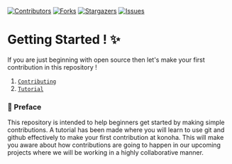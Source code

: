 [![Contributors][contributors-shield]][contributors-url]
[![Forks][forks-shield]][forks-url]
[![Stargazers][stars-shield]][stars-url]
[![Issues][issues-shield]][issues-url]


# Getting Started ! :sparkles:

If you are just beginning with open source then let's make your first contribution in this repository !

1. [`Contributing`](https://github.com/konoha-developers/starter/blob/main/CONTRIBUTING.md)
2. [`Tutorial`](https://github.com/konoha-developers/starter/blob/main/TUTORIAL.md)

### :page_with_curl: Preface

This repository is intended to help beginners get started by making simple contributions.
A tutorial has been made where you will learn to use git and github effectively to make your first contribution at konoha. This will make you aware about
how contributions are going to happen in our upcoming projects where we will be working in a highly collaborative manner.


<!-- MARKDOWN LINKS & IMAGES -->
<!-- https://www.markdownguide.org/basic-syntax/#reference-style-links -->
[contributors-shield]: https://img.shields.io/github/contributors/konoha-developers/starter.svg?style=for-the-badge
[contributors-url]: https://github.com/konoha-developers/starter/graphs/contributors
[forks-shield]: https://img.shields.io/github/forks/konoha-developers/starter.svg?style=for-the-badge
[forks-url]: https://github.com/konoha-developers/starter/network/members
[stars-shield]: https://img.shields.io/github/stars/konoha-developers/starter.svg?style=for-the-badge
[stars-url]: https://github.com/konoha-developers/starter/stargazers
[issues-shield]: https://img.shields.io/github/issues/konoha-developers/starter.svg?style=for-the-badge
[issues-url]: https://github.com/konoha-developers/starter/issues
